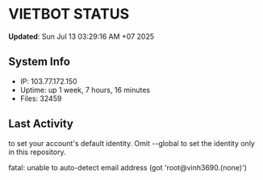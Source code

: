 # VIETBOT STATUS
**Updated**: Sun Jul 13 03:29:16 AM +07 2025

## System Info
- IP: 103.77.172.150
- Uptime: up 1 week, 7 hours, 16 minutes
- Files: 32459

## Last Activity

to set your account's default identity.
Omit --global to set the identity only in this repository.

fatal: unable to auto-detect email address (got 'root@vinh3690.(none)')
